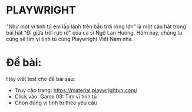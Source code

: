# PLAYWRIGHT

"Như một vì tinh tú em lấp lánh trên bầu trời rộng lớn" là một câu hát trong bài hát "Đi giữa trời rực rỡ" của ca sĩ Ngô Lan Hương. Hôm nay, chúng ta cũng sẽ tìm vì tinh tú cùng Playwright Việt Nam nha.

# Đề bài:

Hãy viết test cho đề bài sau:

- Truy cập trang: https://material.playwrightvn.com/
- Click vào: Game 03: Tìm vì tinh tú
- Chọn đúng vì tinh tú theo yêu cầu
